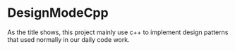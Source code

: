 # DesignModeCpp

As the title shows, this project mainly use c++ to implement design patterns that used normally in our daily code work.
